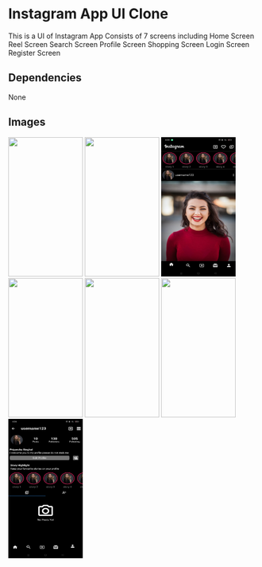 
# Instagram App UI Clone
This is a UI of Instagram App 
Consists of 7 screens including 
Home Screen
Reel Screen
Search Screen
Profile Screen
Shopping Screen
Login Screen
Register Screen 



## Dependencies
None
## Images
<img src="https://github.com/PriyanshaS/Instagram-Clone-UI/assets/73698058/7e1d2af3-a02b-42dc-aa5b-d01ea6e89c2a" width="150" height="280"> <img src="https://github.com/PriyanshaS/Instagram-Clone-UI/assets/73698058/39cc3fb7-4eeb-42e5-baa9-0ce9b8f16f3e" width="150" height="280"> <img src="https://raw.githubusercontent.com/PriyanshaS/Instagram-Clone-UI/master/assets/images/ig.jpeg" width="150" height="280"> <img src="https://github.com/PriyanshaS/Instagram-Clone-UI/assets/73698058/02cbfec0-011c-444f-b081-c3409d22c074" width="150" height="280"> <img src="https://github.com/PriyanshaS/Instagram-Clone-UI/assets/73698058/7aff804a-359e-4387-903e-d6b4f2e40a7d" width="150" height="280"> <img src="https://github.com/PriyanshaS/Instagram-Clone-UI/assets/73698058/dfdf4e31-dc9d-4b14-b67f-952c938f0db7" width="150" height="280"> <img src="https://raw.githubusercontent.com/PriyanshaS/Instagram-Clone-UI/master/assets/images/profile.jpeg" width="150" height="280">






